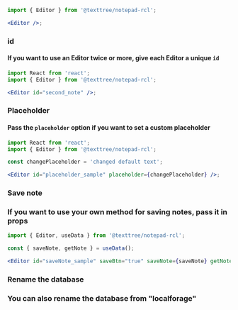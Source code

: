 ```jsx
import { Editor } from '@texttree/notepad-rcl';

<Editor />;
```

### **id**

#### If you want to use an Editor twice or more, give each Editor a unique **`id`**

```jsx
import React from 'react';
import { Editor } from '@texttree/notepad-rcl';

<Editor id="second_note" />;
```

### **Placeholder**

#### Pass the **`placeholder`** option if you want to set a custom placeholder

```jsx
import React from 'react';
import { Editor } from '@texttree/notepad-rcl';

const changePlaceholder = 'changed default text';

<Editor id="placeholder_sample" placeholder={changePlaceholder} />;
```

### **Save note**

### If you want to use your own method for saving notes, pass it in props

```jsx
import { Editor, useData } from '@texttree/notepad-rcl';

const { saveNote, getNote } = useData();

<Editor id="saveNote_sample" saveBtn="true" saveNote={saveNote} getNote={getNote} />;
```

### **Rename the database**

### You can also rename the database from "localforage"

<!--
```jsx
import { Editor, useData } from '@texttree/notepad-rcl';

const { dBNameRegistration, saveNote, getNote } = useData();

dBNameRegistration('NotepadRCL');

<Editor id="dBNameRegistration_sample" />;
``` -->
